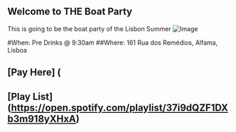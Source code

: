## Welcome to THE Boat Party 


This is going to be the boat party of the Lisbon Summer 
![Image](https://media.tacdn.com/media/attractions-splice-spp-674x446/07/01/d2/61.jpg)


#When: Pre Drinks @ 9:30am
##Where: 161 Rua dos Remédios, Alfama, Lisboa

## [Pay Here] (


## [Play List] (https://open.spotify.com/playlist/37i9dQZF1DXb3m918yXHxA)


